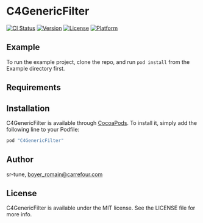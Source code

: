 # C4GenericFilter

[![CI Status](http://img.shields.io/travis/sr-tune/C4GenericFilter.svg?style=flat)](https://travis-ci.org/sr-tune/C4GenericFilter)
[![Version](https://img.shields.io/cocoapods/v/C4GenericFilter.svg?style=flat)](http://cocoapods.org/pods/C4GenericFilter)
[![License](https://img.shields.io/cocoapods/l/C4GenericFilter.svg?style=flat)](http://cocoapods.org/pods/C4GenericFilter)
[![Platform](https://img.shields.io/cocoapods/p/C4GenericFilter.svg?style=flat)](http://cocoapods.org/pods/C4GenericFilter)

## Example

To run the example project, clone the repo, and run `pod install` from the Example directory first.

## Requirements

## Installation

C4GenericFilter is available through [CocoaPods](http://cocoapods.org). To install
it, simply add the following line to your Podfile:

```ruby
pod "C4GenericFilter"
```

## Author

sr-tune, boyer_romain@carrefour.com

## License

C4GenericFilter is available under the MIT license. See the LICENSE file for more info.
